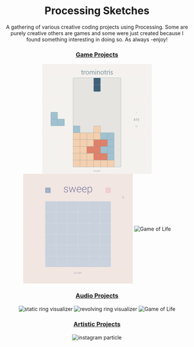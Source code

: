 <h1 align="center">Processing Sketches</h1>

<p align="center">
A gathering of various creative coding projects using Processing. Some are purely creative others are games and some were just created because I found something interesting in doing so. As always -enjoy! 
</p>

<h3 align="center"><a href="https://github.com/yahirRendon/Creative_Coding/tree/main/Processing/Games">Game Projects<a/></h3>
  
<p align="center">
  <img alt="trominotris game"  width="300" align="center" src="https://github.com/yahirRendon/creative_coding/blob/main/processing/game_projects/trominotris/data/trominotris_git.gif"/>
  <img alt="sweep game"  width="300" align="center" src="https://github.com/yahirRendon/creative_coding/blob/main/processing/game_projects/sweep/data/sweep_git.gif"/>
  <img alt="Game of Life"width="300" align="center" src="https://github.com/yahirRendon/creative_coding/blob/main/processing/game_projects/game_of_life_image/data/Game_of_Life_Image_git.gif"/>
</p>
 
<h3 align="center"><a href="https://github.com/yahirRendon/creative_coding/tree/main/processing/audio_projects">Audio Projects<a/></h3>

<p align="center">
  <img alt="static ring visualizer" width="300" align="center" src="https://github.com/yahirRendon/creative_coding/blob/main/processing/audio_projects/Visualizer_Rings_Solo_Static_Public/data/Viz_Ring_Static_Gif.gif"/>
  <img alt="revolving ring visualizer" width="300" align="center" src="https://github.com/yahirRendon/creative_coding/blob/main/processing/audio_projects/Visualizer_Rings_Solo_Revolve_Public/data/Viz_Ring_Revolve_Gif.gif"/>
  <img alt="Game of Life"width="300" align="center" src="https://github.com/yahirRendon/creative_coding/blob/main/processing/game_projects/game_of_life_image/data/Game_of_Life_Image_git.gif"/>
</p>
  
<h3 align="center"><a href="https://github.com/yahirRendon/creative_coding/tree/main/processing/artistic_projects">Artistic Projects<a/></h3>
  
<p align="center">
  <img alt="instagram particle" width="300" align="center" src="https://github.com/yahirRendon/creative_coding/blob/main/processing/artistic_projects/Instagram_Filter_Sine_Particles/data/instagramFilterSineParticleDemo.gif"/>
<!--   <img alt="revolving ring visualizer" width="300" align="center" src="https://github.com/yahirRendon/creative_coding/blob/main/processing/audio_projects/Visualizer_Rings_Solo_Revolve_Public/data/Viz_Ring_Revolve_Gif.gif"/>
  <img alt="Game of Life"width="300" align="center" src="https://github.com/yahirRendon/creative_coding/blob/main/processing/game_projects/game_of_life_image/data/Game_of_Life_Image_git.gif"/> -->
</p>
  
  
  





